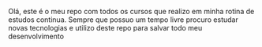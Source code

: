 Olá, este é o meu repo com todos os cursos que realizo em minha rotina de estudos continua.
Sempre que possuo um tempo livre procuro estudar novas tecnologias e utilizo deste repo para salvar todo meu desenvolvimento